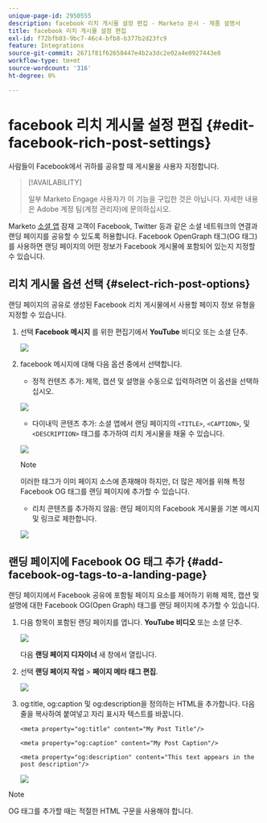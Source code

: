 ```yaml
---
unique-page-id: 2950555
description: facebook 리치 게시물 설정 편집 - Marketo 문서 - 제품 설명서
title: facebook 리치 게시물 설정 편집
exl-id: f72bfb03-9bc7-46c4-bfb8-b377b2d23fc9
feature: Integrations
source-git-commit: 2671f81f62658447e4b2a3dc2e02a4e0927443e8
workflow-type: tm+mt
source-wordcount: '316'
ht-degree: 0%

---
```


# facebook 리치 게시물 설정 편집 {#edit-facebook-rich-post-settings}

사람들이 Facebook에서 귀하를 공유할 때 게시물을 사용자 지정합니다.

>[!AVAILABILITY]
>
>일부 Marketo Engage 사용자가 이 기능을 구입한 것은 아닙니다. 자세한 내용은 Adobe 계정 팀(계정 관리자)에 문의하십시오.

Marketo [소셜 앱](/help/marketo/product-docs/demand-generation/social/social-functions/add-a-social-button-on-a-landing-page.md) 잠재 고객이 Facebook, Twitter 등과 같은 소셜 네트워크의 연결과 랜딩 페이지를 공유할 수 있도록 허용합니다. Facebook OpenGraph 태그(OG 태그)를 사용하면 랜딩 페이지의 어떤 정보가 Facebook 게시물에 포함되어 있는지 지정할 수 있습니다.

## 리치 게시물 옵션 선택 {#select-rich-post-options}

랜딩 페이지의 공유로 생성된 Facebook 리치 게시물에서 사용할 페이지 정보 유형을 지정할 수 있습니다.

1. 선택 **Facebook 메시지** 를 위한 편집기에서 **YouTube** 비디오 또는 소셜 단추.

   ![](assets/image2014-9-22-16-3a47-3a21.png)

1. facebook 메시지에 대해 다음 옵션 중에서 선택합니다.

   * 정적 컨텐츠 추가: 제목, 캡션 및 설명을 수동으로 입력하려면 이 옵션을 선택하십시오.

   ![](assets/image2014-9-22-16-3a48-3a0.png)

   * 다이내믹 콘텐츠 추가: 소셜 앱에서 랜딩 페이지의 `<TITLE>`, `<CAPTION>`, 및 `<DESCRIPTION>` 태그를 추가하여 리치 게시물을 채울 수 있습니다.

   ![](assets/image2014-9-22-16-3a48-3a9.png)

   >[!NOTE]
   >
   >이러한 태그가 이미 페이지 소스에 존재해야 하지만, 더 많은 제어를 위해 특정 Facebook OG 태그를 랜딩 페이지에 추가할 수 있습니다.

   * 리치 콘텐츠를 추가하지 않음: 랜딩 페이지의 Facebook 게시물을 기본 메시지 및 링크로 제한합니다.

   ![](assets/image2014-9-22-16-3a48-3a18.png)

## 랜딩 페이지에 Facebook OG 태그 추가 {#add-facebook-og-tags-to-a-landing-page}

랜딩 페이지에서 Facebook 공유에 포함될 페이지 요소를 제어하기 위해 제목, 캡션 및 설명에 대한 Facebook OG(Open Graph) 태그를 랜딩 페이지에 추가할 수 있습니다.

1. 다음 항목이 포함된 랜딩 페이지를 엽니다. **YouTube 비디오** 또는 소셜 단추.

   ![](assets/image2014-9-22-16-3a51-3a28.png)

   다음 **랜딩 페이지 디자이너** 새 창에서 열립니다.

1. 선택 **랜딩 페이지 작업** > **페이지 메타 태그 편집**.

   ![](assets/image2014-9-22-16-3a51-3a36.png)

1. og:title, og:caption 및 og:description을 정의하는 HTML을 추가합니다. 다음 줄을 복사하여 붙여넣고 자리 표시자 텍스트를 바꿉니다.

   `<meta property="og:title" content="My Post Title"/>`

   `<meta property="og:caption" content="My Post Caption"/>`

   `<meta property="og:description" content="This text appears in the post description"/>`

   ![](assets/image2014-9-22-16-3a52-3a8.png)

>[!NOTE]
>
>OG 태그를 추가할 때는 적절한 HTML 구문을 사용해야 합니다.
